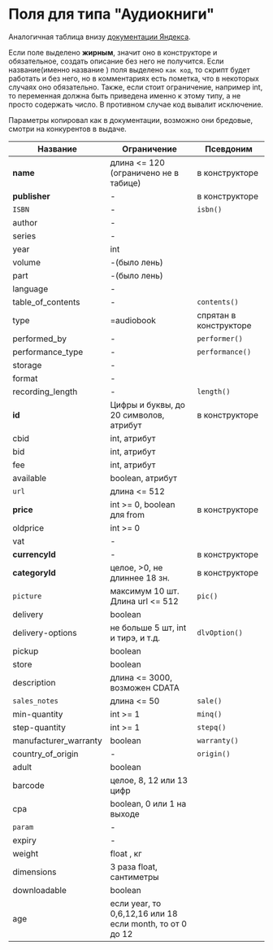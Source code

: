 Поля для типа "Аудиокниги"
============

Аналогичная таблица внизу [документации Яндекса](https://yandex.ru/support/partnermarket/export/audiobooks.html).

Если поле выделено **жирным**, значит оно в конструкторе и обязательное, создать описание без него не получится. Если название(именно название ) поля выделено `как код`, то скрипт будет работать и без него, но в комментариях есть пометка, что в некоторых случаях оно обязательно. Также, если стоит ограничение, например int, то переменная должна быть приведена именно к этому типу, а не просто содержать число. В противном случае код вывалит исключение.

Параметры копировал как в документации, возможно они бредовые, смотри на конкурентов в выдаче.

Название	 			| 			Ограничение						| Псевдоним	
----------------------- | 			------------- 					|------------
|**name**				| длина <= 120<br>(ограничено не в табице)	| в конструкторе
|**publisher**			|						-					| в конструкторе
|`ISBN`					|						-					| `isbn()`
|author					|						-					|
|series					|						-					|
|year					| 					int 					|
|volume					|						-(было лень)		|
|part					|						-(было лень)		|
|language				|						-					|
|table_of_contents		|						-					| `contents()`
|type					|  					=audiobook 				| спрятан в конструкторе
|performed_by			|						-					|`performer()`
|performance_type		|						-					|`performance()`
|storage				|						-					|
|format					|						-					|
|recording_length		|						-					|`length()`
|**id** 				| Цифры и буквы, до 20 символов, атрибут	| в конструкторе
|cbid 					| 			int, атрибут					|
|bid 					| 			int, атрибут					|
|fee 					| 			int, атрибут					|
|available				|			boolean, атрибут				|
|`url`					|		 длина <= 512						| 
|**price**				| 	int >= 0, boolean для from 				| в конструкторе 
|oldprice 				| 					int >= 0				|
|vat 					|						-					|
|**currencyId**			|						-					| в конструкторе
|**categoryId**			| 		целое, >0, не длиннее 18 зн.		| в конструкторе
|`picture`				| 	максимум 10 шт. Длина url <= 512 		| `pic()`
|delivery				|			boolean							|
|delivery-options		| не больше 5 шт, int и тирэ, и т.д.		| `dlvOption()`
|pickup					|					boolean					|
|store					|					boolean					|
|description			| 		длина <= 3000, возможен CDATA		|
|`sales_notes`			| 				длина <= 50					|  `sale()`
|min-quantity 			| 			int >= 1						| `minq()`
|step-quantity			| 			int >= 1						| `stepq()`	
|manufacturer_warranty	|			boolean							| `warranty()`
|country_of_origin		|						-					| `origin()`
|adult					|					boolean					|
|barcode				| 			целое, 8, 12 или 13 цифр		|
|cpa					| 			boolean, 0 или 1 на выходе		|
|`param`				|						-					| 
|expiry					|						-					| 
|weight					| 					float , кг				|
|dimensions				| 		3 раза float, сантиметры			|
|downloadable			|					boolean					|
|age					| если year, то 0,6,12,16 или 18 <br> если month, то от 0 до 12|